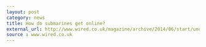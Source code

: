 ```yaml
---
layout: post
category: news
title: How do submarines get online?
external_url: http://www.wired.co.uk/magazine/archive/2014/06/start/undersea-internet
source : www.wired.co.uk
---
```

